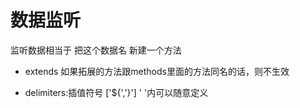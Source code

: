 # 数据监听
  监听数据相当于 把这个数据名 新建一个方法

- extends
  如果拓展的方法跟methods里面的方法同名的话，则不生效

- delimiters:插值符号
  ['${','}']  ' '内可以随意定义